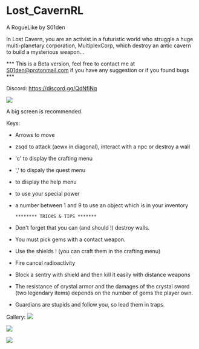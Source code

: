 # Lost_CavernRL
A RogueLike by S01den

In Lost Cavern, you are an activist in a futuristic world who struggle a huge multi-planetary corporation, MultiplexCorp, which destroy an antic cavern to build a mysterious weapon...

*** This is a Beta version, feel free to contact me at S01den@protonmail.com if you have any suggestion or if you found bugs ***

Discord: https://discord.gg/QdNfjNq

![](https://github.com/S01den/Lost_CavernRL/blob/master/images/imageTitle.png)

A big screen is recommended.

Keys: 
- Arrows to move
- zsqd to attack (aewx in diagonal), interact with a npc or destroy a wall
- 'c' to display the crafting menu
- ',' to dispaly the quest menu
- <ESC> to display the help menu
- <ENTER> to use your special power
- a number between 1 and 9 to use an object which is in your inventory

      ******** TRICKS & TIPS *******
- Don't forget that you can (and should !) destroy walls.
- You must pick gems with a contact weapon.
- Use the shields ! (you can craft them in the crafting menu)
- Fire cancel radioactivity
- Block a sentry with shield and then kill it easily with distance weapons
- The resistance of crystal armor and the damages of the crystal sword (two legendary items) depends on the number of gems the player own.
- Guardians are stupids and follow you, so lead them in traps.

Gallery:
![](https://github.com/S01den/Lost_CavernRL/blob/master/images/image1.png)

![](https://github.com/S01den/Lost_CavernRL/blob/master/images/image2.png)

![](https://github.com/S01den/Lost_CavernRL/blob/master/images/image3.png)
